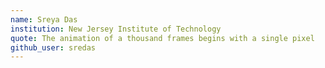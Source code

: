 ```yaml
---
name: Sreya Das
institution: New Jersey Institute of Technology
quote: The animation of a thousand frames begins with a single pixel
github_user: sredas
---
```

